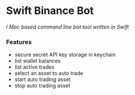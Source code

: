 # Swift Binance Bot

*I Mac based command line bot tool written in Swift*

### Features
- secure secret API key storage in keychain 
- list wallet balances 
- list active trades 
- select an asset to auto trade 
- start auto trading asset
- stop auto trading asset

